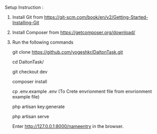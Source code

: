Setup Instruction :

1. Install Git from https://git-scm.com/book/en/v2/Getting-Started-Installing-Git
2. Install Composer from https://getcomposer.org/download/
3. Run the following commands
    
    git clone https://github.com/yogeshkr/DaltonTask.git
    
    cd DaltonTask/
    
    git checkout dev
    
    composer install
    
    cp .env.example .env     (To Crete envrionment file from envrionment example file)
    
    php artisan key:generate
    
    php artisan serve
    
    Enter http://127.0.0.1:8000/nameentry in the browser.
    



